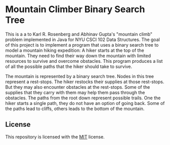 # Mountain Climber Binary Search Tree
This is a a to Karl R. Rosenberg and Abhinav Gupta's "mountain climb" problem implemented in Java for NYU CSCI 102 Data Structures. The goal of this project is to implement a program that uses a binary search tree to model a mountain hiking expedition: A hiker starts at the top of the mountain. They need to find their way down the mountain with limited resources to survive and overcome obstacles. This program produces a list of all the possible paths that the hiker should take to survive.

The mountain is represented by a binary search tree. Nodes in this tree represent a rest-stops. The hiker restocks their supplies at those rest-stops. But they may also encounter obstacles at the rest-stops. Some of the supplies that they carry with them may help them pass through the obstacles. The paths from the root down represent possible trails. One the hiker starts a single path, they do not have an option of going back. Some of the paths lead to cliffs, others leads to the bottom of the mountain.
## License
This repository is licensed with the [MIT](LICENSE.txt) license.

